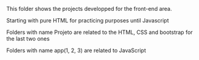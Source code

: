 This folder shows the projects developped for the front-end area.

Starting with pure HTML for practicing purposes until Javascript

Folders with name Projeto are related to the HTML, CSS and bootstrap for the last two ones

Folders with name app(1, 2, 3) are related to JavaScript
